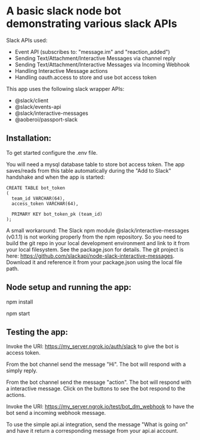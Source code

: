 # A basic slack node bot demonstrating various slack APIs

Slack APIs used:
* Event API (subscribes to: "message.im" and "reaction_added")
* Sending Text/Attachment/Interactive Messages via channel reply
* Sending Text/Attachment/Interactive Messages via Incoming Webhook
* Handling Interactive Message actions
* Handling oauth.access to store and use bot access token

This app uses the following slack wrapper APIs:
* @slack/client
* @slack/events-api
* @slack/interactive-messages
* @aoberoi/passport-slack

## Installation:

To get started configure the .env file.

You will need a mysql database table to store bot access token. The app
saves/reads from this table automatically during the "Add to Slack" handshake
and when the app is started:

```
CREATE TABLE bot_token
(
  team_id VARCHAR(64),
  access_token VARCHAR(64),

  PRIMARY KEY bot_token_pk (team_id)
);
```

A small workaround:
The Slack npm module @slack/interactive-messages (v0.1.1) is not working properly from the npm repository. So
you need to build the git repo in your local development environment and link to it from your local filesystem.
See the package.json for details. The git project is here: https://github.com/slackapi/node-slack-interactive-messages.
Download it and reference it from your package.json using the local file path.

## Node setup and running the app:
npm install

npm start

## Testing the app:

Invoke the URI: https://my_server.ngrok.io/auth/slack to give the bot is access token.

From the bot channel send the message "Hi". The bot will respond with a simply reply.

From the bot channel send the message "action". The bot will respond with a interactive message. Click on the buttons
to see the bot respond to the actions.

Invoke the URI: https://my_server.ngrok.io/test/bot_dm_webhook to have the bot send a incoming webhook message.

To use the simple api.ai integration, send the message "What is going on" and have it return
a corresponding message from your api.ai account.
